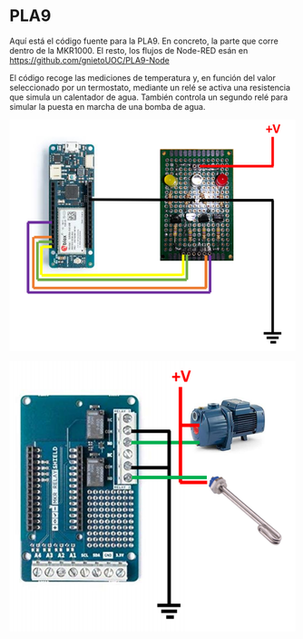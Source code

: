 # PLA9

Aquí está el código fuente para la PLA9. En concreto, la parte que corre dentro de la MKR1000. El resto, los flujos de Node-RED esán en https://github.com/gnietoUOC/PLA9-Node

El código recoge las mediciones de temperatura y, en función del valor seleccionado por un termostato, mediante un relé se activa una resistencia que simula un calentador de agua. También controla un segundo relé para simular la puesta en marcha de una bomba de agua.

![Conectividad Panel](./images/Panel.png)


![Conectividad Panel](./images/Panel2.png)


